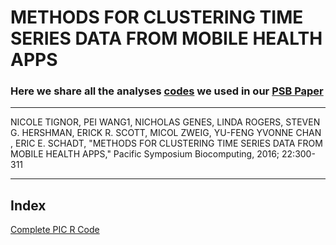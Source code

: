 # METHODS FOR CLUSTERING TIME SERIES DATA FROM MOBILE HEALTH APPS 
### Here we share all the analyses [codes](https://github.com/DigitalHealthCenterMSSM/PSB-Cluster/blob/master/PIC.R) we used in our [PSB Paper](https://psb.stanford.edu/psb-online/proceedings/psb17/tignor.pdf)
-------------------------------------------------

NICOLE TIGNOR, PEI WANG1, NICHOLAS GENES, LINDA ROGERS, STEVEN G. HERSHMAN, ERICK R. SCOTT, MICOL ZWEIG, YU-FENG YVONNE CHAN , ERIC E. SCHADT, "METHODS FOR CLUSTERING TIME SERIES DATA FROM MOBILE HEALTH APPS," Pacific Symposium Biocomputing, 2016; 22:300-311

--------------------------------------------------

## Index

[Complete PIC R Code](https://github.com/DigitalHealthCenterMSSM/PSB-Cluster/blob/master/PIC.R/_FullPIC.R.md)


